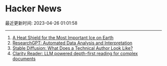 # Hacker News

最近更新时间: 2023-04-26 01:01:58

--- 
1. [A Heat Shield for the Most Important Ice on Earth](https://www.newyorker.com/news/the-control-of-nature/a-heat-shield-for-the-most-important-ice-on-earth) 
2. [ResearchGPT: Automated Data Analysis and Interpretation](https://phasellm.com/researchgpt) 
3. [Stable Diffusion: What Does a Technical Author Look Like?](https://martinfowler.com/articles/2023-tech-author-portrait.html) 
4. [Clarity Reader: LLM powered depth-first reading for complex documents](https://github.com/1rgs/clarity-reader) 
